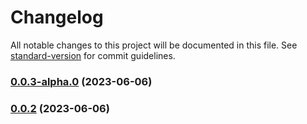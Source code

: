 # Changelog

All notable changes to this project will be documented in this file. See [standard-version](https://github.com/conventional-changelog/standard-version) for commit guidelines.

### [0.0.3-alpha.0](https://github.com/xiebanglong/jslib/compare/v0.0.2...v0.0.3-alpha.0) (2023-06-06)

### [0.0.2](https://github.com/xiebanglong/jslib/compare/v1.5.0-alpha.3...v0.0.2) (2023-06-06)
